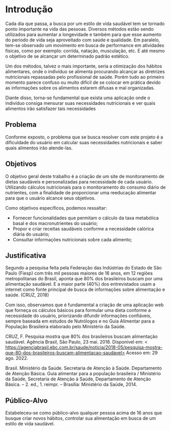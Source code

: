 # Introdução
Cada dia que passa, a busca por um estilo de vida saudável tem se tornado ponto importante na vida das pessoas. Diversos métodos estão sendo utilizados para aumentar a longevidade e também para que esse aumento do período de vida seja aproveitado com saúde e qualidade. Em paralelo, tem-se observado um movimento em busca de performance em atividades físicas, como por exemplo: corrida, natação, musculação, etc. E até mesmo o objetivo de se alcançar um determinado padrão estético. 

Um dos métodos, talvez o mais importante, seria a otimização dos hábitos alimentares, onde o indivíduo se alimenta procurando alcançar as diretrizes nutricionais repassadas pelo profissional de saúde. Porém tudo ao primeiro momento parece confuso ou muito difícil de se colocar em prática devido as informações sobre os alimentos estarem difusas e mal organizadas. 

Diante disso, torna-se fundamental que exista uma aplicação onde o indivíduo consiga mensurar suas necessidades nutricionais e ver quais alimentos irão satisfazer tais necessidades



## Problema
Conforme exposto, o problema que se busca resolver com este projeto é a dificuldade do usuário em calcular suas necessidades nutricionais e saber quais alimentos irão atende-las.

## Objetivos

O objetivo geral deste trabalho é a criação de um site de monitoramento de dietas saudáveis e personalizadas para necessidade de cada usuário. Utilizando cálculos nutricionais para o monitoramento do consumo diário de nutrientes, com a finalidade de proporcionar uma reeducação alimentar para que o usuário alcance seus objetivos.

Como objetivos específicos, podemos ressaltar:
* Fornecer funcionalidades que permitam o cálculo da taxa metabólica basal e dos macronutrientes do usuário;
*	Propor e criar receitas saudáveis conforme a necessidade calórica diária do usuário;
*	Consultar informações nutricionais sobre cada alimento;


## Justificativa

Segundo a pesquisa feita pela Federação das Indústrias do Estado de São Paulo (Fiesp) com três mil pessoas maiores de 16 anos, em 12 regiões metropolitanas do Brasil, aponta que 80% dos brasileiros buscam por uma alimentação saudável. E a maior parte (40%) dos entrevistados usam a internet como fonte principal de busca de informações sobre alimentação e saúde. (CRUZ, 2018)

Com isso, observamos que é fundamental a criação de uma aplicação web que forneça os cálculos básicos para formular uma dieta conforme a necessidade do usuário, priorizando difundir informações confiáveis, sempre baseada em estudos de Nutrólogos e no Guia Alimentar para a População Brasileira elaborado pelo Ministério da Saúde. 

CRUZ, F. Pesquisa mostra que 80% dos brasileiros buscam alimentação saudável. Agência Brasil, São Paulo, 23 mai. 2018. Disponível em: < https://agenciabrasil.ebc.com.br/saude/noticia/2018-05/pesquisa-mostra-que-80-dos-brasileiros-buscam-alimentacao-saudavel>
Acesso em: 29 ago. 2022.

Brasil. Ministério da Saúde. Secretaria de Atenção à Saúde. Departamento de Atenção Básica. Guia alimentar para a população brasileira / Ministério da Saúde, Secretaria de Atenção à Saúde, Departamento de Atenção Básica. – 2. ed., 1. reimpr. – Brasília: Ministério da Saúde, 2014.


## Público-Alvo

Estabeleceu-se como público-alvo qualquer pessoa acima de 16 anos que busque criar novos hábitos, controlar sua alimentação em busca de um estilo de vida saudável.
